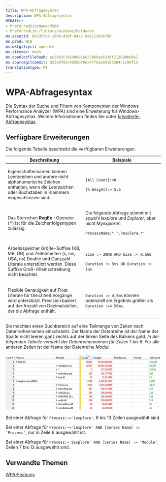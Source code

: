 ```yaml
---
title: WPA-Abfragesyntax
description: WPA-Abfragesyntax
MSHAttr:
- PreferredSiteName:MSDN
- PreferredLib:/library/windows/hardware
ms.assetid: b62dfcb3-1900-438f-84ac-9e6113de67bb
ms.prod: W10
ms.mktglfcycl: operate
ms.sitesec: msdn
ms.openlocfilehash: ac56b3c766489016e37bb0aa6336f212609b60a7
ms.sourcegitcommit: d33e870dc4850bf0ea47fdae0d163b04c1c90f15
translationtype: MT
---
```

# <a name="wpa-query-syntax"></a>WPA-Abfragesyntax


Die Syntax der Suche und Filtern von Komponenten der Windows Performance Analyzer (WPA) sind eine Erweiterung für Windows-Abfragesyntax. Weitere Informationen finden Sie unter [Erweiterte-Abfragesyntax](http://go.microsoft.com/fwlink/p/?linkid=229849).

## <a name="available-extensions"></a>Verfügbare Erweiterungen


Die folgende Tabelle beschreibt die verfügbaren Erweiterungen.

<table>
<colgroup>
<col width="50%" />
<col width="50%" />
</colgroup>
<thead>
<tr class="header">
<th>Beschreibung</th>
<th>Beispiele</th>
</tr>
</thead>
<tbody>
<tr class="odd">
<td><p>Eigenschaftennamen können Leerzeichen und andere nicht alphanumerische Zeichen enthalten, wenn die Leerzeichen oder Buchstaben in Klammern eingeschlossen sind.</p></td>
<td><p><code>[All Count]:&gt;0</code></p>
<p><code>[% Weight]:= 5.6</code></p></td>
</tr>
<tr class="even">
<td><p>Das Sternchen <strong>RegEx</strong> -Operator (*) ist für die Zeichenfolgentypen zulässig.</p></td>
<td><p>Die folgende Abfrage stimmt mit sowohl <em>Iexplore</em> und <em>Explorer</em>, aber nicht <em>Myexplorer</em>:</p>
<p><code>ProcessName:* '.?explore.*'</code></p></td>
</tr>
<tr class="odd">
<td><p>Arbeitsspeicher Größe-Suffixe (KB, MB, GB) und Zeiteinheiten (s, ms, USA, ns) Double und Ganzzahl Literale unterstützt werden. Diese Suffixe Groß-/Kleinschreibung nicht beachtet.</p></td>
<td><p><code>Size :&gt; 20MB AND Size :&lt; 0.5GB</code></p>
<p><code>Duration :&gt; 5ms OR Duration :&lt; 1us</code></p></td>
</tr>
<tr class="even">
<td><p>Flexible Genauigkeit auf Float Literale für Gleichheit Vorgänge wird unterstützt. Precision basiert auf der Anzahl von Dezimalstellen, der die Abfrage enthält.</p></td>
<td><p><code>Duration := 4.5ms</code> können potenziell ein Ergebnis größer als <code>Duration :=4.50ms</code>.</p></td>
</tr>
</tbody>
</table>

 

Sie möchten einen Suchbereich auf eine Teilmenge von Zeilen nach Datenreihennamen einschränkt. Der Name der Datenreihe ist der Name der Spalte nicht leeren ganz rechts auf der linken Seite des Balkens gold. *In der folgenden Tabelle versteht der Datenreihennamen für Zeilen 1 bis 6.* Für alle anderen Zeilen ist der Name der Datenreihe *Modul*.

![WPA-Suche](images/wpasearch.jpg)

Bei einer Abfrage für `Process:~='iexplore'`, 6 bis 13 Zeilen ausgewählt sind.

Bei einer Abfrage für `Process:~='iexplore' AND [Series Name] := 'Process'`, nur in Zeile 6 ausgewählt ist.

Bei einer Abfrage für `Process:~'iexplore' AND [Series Name] := 'Module'`, Zeilen 7 bis 13 ausgewählt sind.

## <a name="related-topics"></a>Verwandte Themen


[WPA-Features](wpa-features.md)

 

 







